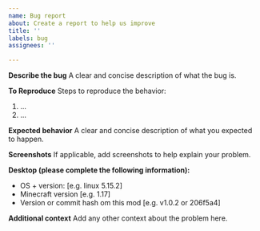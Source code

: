 ```yaml
---
name: Bug report
about: Create a report to help us improve
title: ''
labels: bug
assignees: ''

---
```


**Describe the bug**
A clear and concise description of what the bug is.

**To Reproduce**
Steps to reproduce the behavior:
1. ...
2. ...

**Expected behavior**
A clear and concise description of what you expected to happen.

**Screenshots**
If applicable, add screenshots to help explain your problem.

**Desktop (please complete the following information):**
 - OS + version: [e.g. linux 5.15.2]
 - Minecraft version [e.g. 1.17]
 - Version or commit hash om this mod [e.g. v1.0.2 or 206f5a4]

**Additional context**
Add any other context about the problem here.
